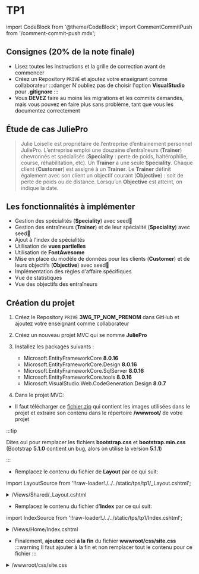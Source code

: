 # TP1

import CodeBlock from '@theme/CodeBlock';
import CommentCommitPush from '/comment-commit-push.mdx';

## Consignes (20% de la note finale)

- Lisez toutes les instructions et la grille de correction avant de commencer
- Créez un Repository `PRIVÉ` et ajoutez votre enseignant comme collaborateur
:::danger
N'oubliez pas de choisir l'option **VisualStudio** pour **.gitignore**
:::
- Vous **DEVEZ** faire au moins les migrations et les commits demandés, mais vous pouvez en faire plus sans problème, tant que vous les documentez correctement

## Étude de cas JuliePro

> Julie Loiselle est propriétaire de l’entreprise d’entrainement personnel JuliePro. L’entreprise emploi une douzaine d’entraîneurs (**Trainer**) chevronnés et spécialisés (**Speciality** : perte de poids, haltérophilie, course, réhabilitation, etc).
> Un **Trainer** a une seule **Speciality**.
> Chaque client (**Customer**) est assigné à un **Trainer**.
> Le **Trainer** définit également avec son client un objectif courant (**Objective**) : soit de perte de poids ou de distance. Lorsqu’un **Objective** est atteint, on indique la date.

## Les fonctionnalités à implémenter

- Gestion des spécialités (**Speciality**) avec seed🌱
- Gestion des entraîneurs (**Trainer**) et de leur spécialité (**Speciality**) avec seed🌱
- Ajout à l'index de spécialités
- Utilisation de **vues partielles**
- Utilisation de **FontAwesome**
- Mise en place du modèle de données pour les clients (**Customer**) et de leurs objectifs (**Objective**) avec seed🌱
- Implémentation des règles d'affaire spécifiques
- Vue de statistiques
- Vue des objectifs des entraîneurs

## Création du projet

1. Créez le Repository `PRIVÉ` **3W6_TP_NOM_PRENOM** dans GitHub et ajoutez votre enseignant comme collaborateur

2. Créez un nouveau projet MVC qui se nomme **JuliePro**

3. Installez les packages suivants :
   - Microsoft.EntityFrameworkCore **8.0.16**
   - Microsoft.EntityFrameworkCore.Design **8.0.16**
   - Microsoft.EntityFrameworkCore.SqlServer **8.0.16**
   - Microsoft.EntityFrameworkCore.tools **8.0.16**
   - Microsoft.VisualStudio.Web.CodeGeneration.Design **8.0.7**


4. Dans le projet MVC:

- Il faut télécharger ce [fichier zip](/tps/tp1/TP1_FichiersComplementaires.zip) qui contient les images utilisées dans le projet et extraire son contenu dans le répertoire **/wwwroot/** de votre projet

:::tip

Dites oui pour remplacer les fichiers **bootstrap.css** et **bootstrap.min.css** (Bootstrap **5.1.0** contient un bug, alors on utilise la version **5.1.1**)

:::

- Remplacez le contenu du fichier de **Layout** par ce qui suit:

import LayoutSource from '!!raw-loader!./../../static/tps/tp1/\_Layout.cshtml';

<details>
<summary>/Views/Shared/_Layout.cshtml</summary>
<p>
<CodeBlock language="html" title="_Layout.cshtml">{LayoutSource}</CodeBlock>
</p>
</details>

- Remplacez le contenu du fichier d'**Index** par ce qui suit:

import IndexSource from '!!raw-loader!./../../static/tps/tp1/Index.cshtml';

<details>
<summary>/Views/Home/Index.cshtml</summary>
<p>
<CodeBlock language="html" title="Index.cshtml">{IndexSource}</CodeBlock>
</p>
</details>

- Finalement, **ajoutez** ceci **à la fin** du fichier **wwwroot/css/site.css**
:::warning
Il faut ajouter à la fin et non remplacer tout le contenu pour ce fichier
:::

<details>
<summary>/wwwroot/css/site.css</summary>
```
:root {
    --bs-primary: #fc9032;
    --bs-primary-rgb: 232,144,50
}

body {
    background-image: none
}
```
</details>

- Assurez-vous que la page d'accueil de votre application est identique à celle-ci:

![Image Reference](/tps/tp1/ReferenceProjet.png)

<CommentCommitPush/>

## Gestion des spécialités

1. Ajout de la classe **Speciality** qui sera gérée par Entity Framework (**EF**) dans le répertoire **/Models/**

![Image Reference](/tps/tp1/diagrammeSpeciality_V2.png)

```csharp title="Speciality"
public string Name { get; set; }
```

:::info

Il faut ajouter les champs nécessaires pour Entity Framework (**EF**) et les annotations. Référez-vous au diagramme plus haut qui vous montre les champs de la classe **Speciality**.

:::

2. Génération du contrôleur MVC pour la classe **Speciality**
3. Ajouter un seed🌱 pour les spécialités

```csharp title="Seed des spécialités"
builder.Entity<Speciality>().HasData(new Speciality() { Id = 1, Name = "Perte de poids" });
builder.Entity<Speciality>().HasData(new Speciality() { Id = 2, Name = "Course" });
builder.Entity<Speciality>().HasData(new Speciality() { Id = 3, Name = "Halthérophilie" });
builder.Entity<Speciality>().HasData(new Speciality() { Id = 4, Name = "Réhabilitation" });
```

4. Ajoutez une migration et mettez à jour votre base de données
5. Le menu **Specialities** de la page principale doit nous diriger vers la gestion des spécialités
6. Prenez un moment pour retirer la vue **Details** et retirer le lien dans la vue **Index**
7. À ce point, vous devez pouvoir faire les actions **CRUD** de **Speciality**

:::danger

Si vous voulez tester la suppression d'une spécialité, nous vous recommandons d'en ajouter une nouvelle plutôt que de supprimer celles déjà présentent. 

:::

<CommentCommitPush/>

## Gestion des entraîneurs

1. Ajout de la classe **Trainer** qui sera gérée par Entity Framework Core dans le répertoire **/Models/**

![Image Reference](/tps/tp1/diagrammeTrainer_V2.png)

```csharp title="Trainer"
public string FirstName { get; set; }
public string LastName { get; set; }
public string Email { get; set; }
public string Photo { get; set; }
```

:::info

Il faut ajouter les champs nécessaires pour les **relations** et les **annotations**.

:::

2. Génération du contrôleur MVC pour la classe **Trainer**
3. Ajoutez un seed🌱 pour les entraîneurs

```csharp title="Seed des entraîneurs"
builder.Entity<Trainer>().HasData(new Trainer() { Id = 1, FirstName = "Chrystal", LastName = "Lapierre", Email = "Chrystal.lapierre@juliepro.ca", SpecialityId= 1, Photo = "Chrystal.png"});
builder.Entity<Trainer>().HasData(new Trainer() { Id = 2, FirstName = "Félix", LastName = "Trudeau", Email = "Felix.trudeau@juliePro.ca", SpecialityId = 2, Photo = "Felix.png" });
builder.Entity<Trainer>().HasData(new Trainer() { Id = 3, FirstName = "François", LastName = "Saint-John", Email = "Frank.StJohn@juliepro.ca", SpecialityId = 1, Photo = "Francois.png" });
builder.Entity<Trainer>().HasData(new Trainer() { Id = 4, FirstName = "Jean-Claude", LastName = "Bastien", Email = "JC.Bastien@juliepro.ca", SpecialityId = 4, Photo = "JeanClaude.png" });
builder.Entity<Trainer>().HasData(new Trainer() { Id = 5, FirstName = "Jin Lee", LastName = "Godette", Email = "JinLee.godette@juliepro.ca", SpecialityId = 3, Photo = "Jin Lee.png" });
builder.Entity<Trainer>().HasData(new Trainer() { Id = 6, FirstName = "Karine", LastName = "Lachance", Email = "Karine.Lachance@juliepro.ca", SpecialityId = 2, Photo = "Karine.png" });
builder.Entity<Trainer>().HasData(new Trainer() { Id = 7, FirstName = "Ramone", LastName = "Esteban", Email = "Ramone.Esteban@juliepro.ca", SpecialityId = 3, Photo = "Ramone.png" });
```

5. Ajoutez une migration et mettez à jour votre base de données
6. Le menu **Trainers** de la page principale doit nous diriger vers la gestion des entraîneurs

7. Modification de la vue et ajout des entraîneurs
   - **Dans la vue Index**:
     - Triez les entraîneurs par FirstName en premier et par LastName ensuite
     - Affichez l'image de la photo de l'entraîneur si elle est présente et limitez sa largeur à 200 pixels
     - Affichez le nom de la spécialité, pas son id
   - **Dans la vue Details**:
     - Affichez l'image de la photo de l'entraîneur en pleine résolution si elle est présente
     - Affichez le nom de la spécialité, pas son id
   - **Dans la vue Delete**:
     - Affichez le nom de la spécialité, pas son id
   - **Dans les vues Create et Edit**:
     - Votre select de spécialité est-il vraiment laid?🤮 Rappelez-vous que l'on utilise bootstrap et que les différents éléments doivent utiliser les classes bootstraps!
     - Permettre de sélectionner une spécialité et affichez le nom des spécialités et non pas leurs ids
     - Pour la photo, on garde ça simple pour l'instant et on doit taper le nom de l'image de l'entraîneur

<CommentCommitPush/>

## Ajout à l'index de spécialités

1. Ajoutez une colonne qui affiche les **Trainers** des spécialités
2. Les spécialités doivent être **triées par nom (Name)**
3. La liste de trainers pour chaque spécialité doit être **triée par prénom (FirstName)**
2. Chaque **Trainer** doit être un lien vers la page **Edit** de ce **Trainer**

![alt text](/tps/tp1/Index_Speciality_V2.png)

<CommentCommitPush/>

## Utilisation des vues partielles et de FontAwesome

1. Utilisez une vue partielle pour regrouper le bouton d'**action** et le bouton de **retour vers la liste**. Utilisez une vue partielle pour les boutons d'actions des vues suivantes:
   - Trainers/Create
   - Trainers/Edit
   - Trainers/Delete
   - Specialities/Create
   - Specialities/Edit
   - Specialities/Delete

:::caution

Chaque action peut avoir sa propre vue partielle et c'est aussi possible que 2 actions partagent une même vue partielle. Au total, vous ne devrez donc pas avoir plus de 3 vue partielles différentes pour cette section, car il existe 3 actions (Create, Edit et Delete) et vous **DEVEZ** réutiliser vos vues partielles entre **Trainer** et **Speciality**

:::

2. Maintenant que vos boutons d'actions sont réutilisés dans vos différentes vues, utilisez **FontAwesome** pour les boutons suivants:
   - <img src="https://raw.githubusercontent.com/FortAwesome/Font-Awesome/6.x/svgs/solid/plus.svg" width="20" height="20"/> pour Create
   - <img src="https://raw.githubusercontent.com/FortAwesome/Font-Awesome/6.x/svgs/solid/floppy-disk.svg" width="20" height="20"/> pour Save
   - <img src="https://raw.githubusercontent.com/FortAwesome/Font-Awesome/6.x/svgs/solid/trash.svg" width="20" height="20"/> pour Delete
   - <img src="https://raw.githubusercontent.com/FortAwesome/Font-Awesome/6.x/svgs/solid/circle-left.svg" width="20" height="20"/> pour Back to List
3. Si vos boutons sont trop près des autres champs, donnez leur un peu d'espace!

![Image Reference](/tps/tp1/wrongMargin.png)
❌

![Image Reference](/tps/tp1/rightMargin.png)
👌

<CommentCommitPush/>

## Ajout des clients et de leurs objectifs

1. Mettez en place le modèle de données pour les clients (**Customer**) et leurs objectifs (**Objective**)

![Image Reference](/tps/tp1/diagrammeCustomer_V2.png)

```csharp title="Customer"
public string FirstName { get; set; }
public string LastName { get; set; }
public string Email { get; set; }
public DateTime BirthDate { get; set; }
public double StartWeight { get; set; }
```

![Image Reference](/tps/tp1/diagrammeObjective_V2.png)

```csharp title="Objective"
public string Name { get; set; }
public double LostWeightKg { get; set; }
public double DistanceKm { get; set; }
public DateTime AchievedDate { get; set; }
```

2. Un **Customer** a donc une relation **un à plusieurs** avec ses **Objective**. La seule chose qui différencie l'objectif courant, c'est qu'il n'a pas d'**AchievedDate**.
3. Ajoutez un seed 🌱 avec 4 clients (**Customer**) et leurs objectifs (**Objective**).
   - Les 3 premiers clients doivent être associés à l'entraîneur: **Chrystal Lapierre**
   - Le 4e client doit être associé à l'entraîneur: **Félix Trudeau**
   - Un objectif est considéré comme **courant** s'il n'a **pas d'AchievedDate** et comme **complété** s'il en a **une**.
   - Le premier client doit avoir **deux** objectifs **courants** et **deux** objectifs **complétés**.
   - Le deuxième client doit avoir **un** objectif **courant**.
   - Le troisième client doit avoir **trois** objectifs **complétés**.
   - Le quatrième client doit avoir votre **prénom** comme **FirstName**, votre **nom** comme **LastName** et avoir **un** objectif **courant** et **un** objectif **complété**.
   - Le contenu exacte des objectifs n'est pas important, mais ils doivent tous être différents et ils doivent contenir un mélange de courses et de perte de poids. **La propriété Name de l'objectif** devra donc être **course** ou **perte de poids**
4. Une fois que c'est fait, vérifiez les données dans votre base de données!

<CommentCommitPush/>


## Implémentation de la logique d'affaire

1. Empêchez la **suppression d'un Trainer** s'il est associé à au moins un **Custumer** et affichez un message approprié à l'utilisateur dans ce cas. Assurez-vous également que la **suppression d'un Trainer** fonctionne correctement **s'il n'a pas de client**. 

![Image Reference](/tps/tp1/deleteTrainerError_V2.png)

2. Empêchez la **création** d'un **Trainer** si l'**adresse email entrée est déjà utilisée** et affichez un message approprié à l'utilisateur dans ce cas.

![Image Reference](/tps/tp1/CreateTrainerEmailError_V2.png)

<CommentCommitPush/>


## Ajout d'une page de statistiques

1. Créez une page pour afficher des statistiques à propos de l'application.
2. Il faut ajouter **Stats** dans le menu de navigation pour pouvoir accéder à la page de statistiques.
3. Il faut utiliser un **ViewModel** pour contenir les informations à afficher dans cette vue, nommez-le simplement **StatsVM**.
4. Il faut utiliser **Linq** pour obtenir les stats. Chaque stat va demander l'utilisation d'au moins une méthode de Linq qui est spécifiée dans les instructions.
5. Voici les stats qu'il faut afficher
- La **distance moyenne** des objectifs spécifiques à la **course** (En utilisant **Where** et **Average** de Linq)
- Le nombre d'objectifs le **moins élevé** d'un même client (En utilisant **Min** de Linq)
- Une très courte liste avec les **trois clients les plus jeunes en ordre croissant**. Il faut afficher leurs noms et leurs âges. (En utilisant **OrderBy** et **Take** de Linq)
- La stat suivante est seulement pour l'entraîneur **Chrystal Lapierre** : 
  - Le **poids total perdu du client** qui a perdu le **plus de poids** (En utilisant **Max** et **Sum** de Linq) 

6. Voici une référence pour comprendre ce que l'application doit afficher. (Les valeurs ne sont **pas** les bonnes, évidemment)

<details>
![Image Reference](/tps/tp1/Stats_V2.png)
</details>

:::info
Vous pouvez faire cette page en français ou en anglais.
:::

<CommentCommitPush/>

## Affichage d'un menu d'objectifs

1. C'est maintenant le moment de travailler sur la dernière fonctionnalité, l'affichage des objectifs.
2. Il faut ajouter une nouvelle option qui doit se nommer **Objectives** dans le menu de navigation pour pouvoir accéder à la page d'objectifs.
3. Voici un exemple de ce que l'on doit voir dans ce menu lorsque l'on clique sur **Chrystal Lapierre** : 
![Image Reference](/tps/tp1/Objectives.png)

4. Et lorsque l'on clique sur **Félix Trudeau**:
![Objectifs #2](/tps/tp1/Objectives2.png)

5. Pour le menu précédent, vous devrez utiliser un **accordion** de bootstrap pour afficher chacun des entraîneurs.
6. Une fois que vous affichez le contenu pour un entraîneur, utilisez simplement un **tableau**.
7. Pour ce menu, vous **devez** utiliser une vue partielle pour affichez le tableau et vous **devez** également utiliser une vue partielle pour afficher le contenu de chaque rangée du tableau.
8. Vous **devez** également utiliser un ViewModel qui doit se nommer **TrainerObjectivesVM**.
9. Vous **devez** également créer un ViewModel qui doit se nommer **CustomerObjectivesVM**.
10. Le ViewModel **TrainerObjectivesVM** **doit**, en plus de ses autres propriétés, contenir une **List\<CustomerObjectivesVM\>**.

11. Vous pouvez nommer vos vues comme vous le voulez, mais voici une suggestion:
   - Vue principale avec l'accordéon (**accordion**) (AllObjectives.cshtml)
     - Vue partielle avec le tableau (TrainerObjectives.cshtml)
       - Vue partielle avec une rangée du tableau (CustomerObjectives.cshtml)
12. Remarquez que pour chaque titre de l'**accordion** on affiche le **nom de l'entraîneur ET sa spécialité**.
13. Pour le status, il faut afficher un de ces **3 messages** qui dépend directement du **nombre d'objectifs incomplets** qui est affiché dans la colonne précédente. Utilisez une couleur différente pour chaque message. Vous pouvez utiliser les classes (text-success, text-warning, text-danger)


<CommentCommitPush/>

## Grille de correction

| Tâche                                           | Nb Points |
| :---------------------------------------------- | :-------: |
| Mise en place du projet initial                 |     3     |
| Gestion des spécialités                         |     3     |
| Gestion des entraîneurs                         |     5     |
| Ajout à l'index de spécialités                  |     3     |
| Utilisation de vues partielles pour les boutons |     1     |
| Utilisation de FontAwesome                      |     1     |
| Ajout des clients et de leurs objectifs         |     1     |
| Logique d'affaire                               |     3     |
| Affichage de statisques avec requêtes Linq      |     5     |
| Affichage des objectifs                         |     8     |
| Consignes Git (commits/push)                    |     2     |
| **Total**                                       |  **/35**  |
